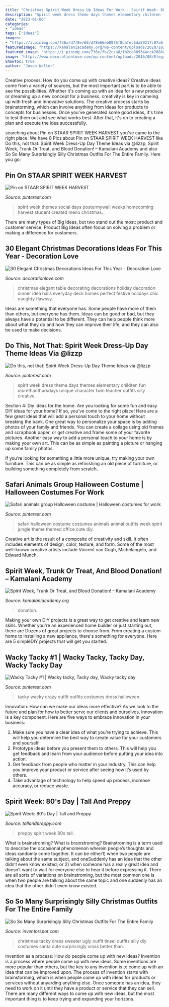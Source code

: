 ```yaml
---
title: "Christmas Spirit Week Dress Up Ideas For Work - Spirit Week: 80&#039;s Day"
description: "Spirit week dress theme days themes elementary children fun morethanthursdays unique character twin teacher outfits silly creative"
date: "2023-01-06"
categories:
- "ideas"
tags: ["ideas"]
images:
- "https://i.pinimg.com/736x/d7/8e/66/d78e66eb09f6f8dafec6da59217c07a6.jpg"
featuredImage: "https://kamalaniacademy.org/wp-content/uploads/2020/10/Copy-of-halloween-flyer-halloween-happy-halloween-1.jpg"
featured_image: "https://i.pinimg.com/736x/fb/2c/a8/fb2ca88934acc42888a53c7148c1fdc4--halloween-ideas.jpg"
image: "https://www.decorationlove.com/wp-content/uploads/2016/08/Elegant-Christmas-Decorating-Idea-Table.jpg"
ShowToc: true
author: "Jovan Walter"
---
```



Creative process: How do you come up with creative ideas?
Creative ideas come from a variety of sources, but the most important part is to be able to see the possibilities. Whether it's coming up with an idea for a new product or dreaming up a new concept for a business, creativity is key in cameing up with fresh and innovative solutions. The creative process starts by brainstorming, which can involve anything from ideas for products to concepts for businesses. Once you've generated some good ideas, it's time to test them out and see what works best. After that, it's on to creating a plan and execute the idea successfully.

	

		
searching about Pin on STAAR SPIRIT WEEK HARVEST you've came to the right place. We have 8 Pics about Pin on STAAR SPIRIT WEEK HARVEST like Do this, not that: Spirit Week Dress-Up Day Theme Ideas via @lizzp, Spirit Week, Trunk Or Treat, and Blood Donation! – Kamalani Academy and also So So Many Surprisingly Silly Christmas Outfits For The Entire Family. Here you go:
		
    
## Pin On STAAR SPIRIT WEEK HARVEST

<img loading=lazy src="https://i.pinimg.com/originals/bd/2f/d5/bd2fd50e00eacc579be775a5421a1fb8.jpg" onerror="this.onerror=null;this.src='https://tse1.mm.bing.net/th?id=OIP.HtEmislQfPLGpbE9kWLwEgAAAA&amp;pid=15.1';" alt="Pin on STAAR SPIRIT WEEK HARVEST">

_Source: pinterest.com_

>spirit week themes social days postermywall weeks homecoming harvest student created menu christmas. 

	

There are many types of Big Ideas, but two stand out the most: product and customer service. Product Big Ideas often focus on solving a problem or making a difference for customers.

    
## 30 Elegant Christmas Decorations Ideas For This Year - Decoration Love

<img loading=lazy src="https://www.decorationlove.com/wp-content/uploads/2016/08/Elegant-Christmas-Decorating-Idea-Table.jpg" onerror="this.onerror=null;this.src='https://tse3.mm.bing.net/th?id=OIP.qKj_pnUNv6_QDPr7rLXQlgHaJQ&amp;pid=15.1';" alt="30 Elegant Christmas Decorations Ideas For This Year - Decoration Love">

_Source: decorationlove.com_

>christmas elegant table decorating decorations holiday decoration dinner idea halls everyday deck homes perfect festive holidays chic naughty flawssy. 

	

Ideas are something that everyone has. Some people have more of them than others, but everyone has them. Ideas can be good or bad, but they always have a potential to be different. They can help people think more about what they do and how they can improve their life, and they can also be used to make decisions.

    
## Do This, Not That: Spirit Week Dress-Up Day Theme Ideas Via @lizzp

<img loading=lazy src="https://i.pinimg.com/736x/d7/8e/66/d78e66eb09f6f8dafec6da59217c07a6.jpg" onerror="this.onerror=null;this.src='https://tse4.mm.bing.net/th?id=OIP.gx49XB-OYZa4fDSjtjorMQHaLq&amp;pid=15.1';" alt="Do this, not that: Spirit Week Dress-Up Day Theme Ideas via @lizzp">

_Source: pinterest.com_

>spirit week dress theme days themes elementary children fun morethanthursdays unique character twin teacher outfits silly creative. 

	

Section 4: Diy ideas for the home.
Are you looking for some fun and easy DIY ideas for your home? If so, you’ve come to the right place! Here are a few great ideas that will add a personal touch to your home without breaking the bank.
One great way to personalize your space is by adding photos of your family and friends. You can create a collage using old frames and scrapbook paper, or get creative and frame some of your favorite pictures. Another easy way to add a personal touch to your home is by making your own art. This can be as simple as painting a picture or hanging up some family photos.

If you’re looking for something a little more unique, try making your own furniture. This can be as simple as refinishing an old piece of furniture, or building something completely from scratch.

    
## Safari Animals Group Halloween Costume | Halloween Costumes For Work

<img loading=lazy src="https://i.pinimg.com/736x/b2/d1/60/b2d160cc08157a9c1ed8c1f7a1b91e0b--group-halloween-costumes-safari-animals.jpg" onerror="this.onerror=null;this.src='https://tse3.mm.bing.net/th?id=OIP.I2kmn7teFndgXs__M0rK7QHaJ3&amp;pid=15.1';" alt="Safari animals group Halloween costume | Halloween costumes for work">

_Source: pinterest.com_

>safari halloween costume costumes animals animal outfits week spirit jungle theme themed office cute diy. 

	

Creative art is the result of a composite of creativity and skill. It often includes elements of design, color, texture, and form. Some of the most well-known creative artists include Vincent van Gogh, Michelangelo, and Edward Munch.

    
## Spirit Week, Trunk Or Treat, And Blood Donation! – Kamalani Academy

<img loading=lazy src="https://kamalaniacademy.org/wp-content/uploads/2020/10/Copy-of-halloween-flyer-halloween-happy-halloween-1.jpg" onerror="this.onerror=null;this.src='https://tse3.mm.bing.net/th?id=OIP.uU4ZPLQGIYC-ybFXbniXoAHaLH&amp;pid=15.1';" alt="Spirit Week, Trunk Or Treat, and Blood Donation! – Kamalani Academy">

_Source: kamalaniacademy.org_

>donation. 

	

Making your own DIY projects is a great way to get creative and learn new skills. Whether you're an experienced home builder or just starting out, there are Dozens of great projects to choose from. From creating a custom home to installing a new appliance, there's something for everyone. Here are 5 simpleDIY projects that will get you started.

    
## Wacky Tacky #1 | Wacky Tacky, Tacky Day, Wacky Tacky Day

<img loading=lazy src="https://i.pinimg.com/736x/fb/2c/a8/fb2ca88934acc42888a53c7148c1fdc4--halloween-ideas.jpg" onerror="this.onerror=null;this.src='https://tse4.mm.bing.net/th?id=OIP.wrK_Rm8JCM5Yo7uiGI3txQHaLS&amp;pid=15.1';" alt="Wacky Tacky #1 | Wacky tacky, Tacky day, Wacky tacky day">

_Source: pinterest.com_

>tacky wacky crazy outfit outfits costumes dress halloween. 

	

Innovation: How can we make our ideas more effective?
As we look to the future and plan for how to better serve our clients and ourselves, innovation is a key component. Here are five ways to embrace innovation in your business: 
1. Make sure you have a clear idea of what you’re trying to achieve. This will help you determine the best way to create value for your customers and yourself. 
2. Prototype ideas before you present them to others. This will help you get feedback and learn from your audience before putting your idea into action. 
3. Get feedback from people who matter in your industry. This can help you improve your product or service after seeing how it’s used by others. 
4. Take advantage of technology to help speed up process, increase accuracy, or reduce waste.

    
## Spirit Week: 80&#039;s Day | Tall And Preppy

<img loading=lazy src="https://3.bp.blogspot.com/-0VEVUnD6ViI/Viazh1Htq1I/AAAAAAAACLU/sLUuPe1iyxY/s1600/IMG_3407.JPG" onerror="this.onerror=null;this.src='https://tse1.mm.bing.net/th?id=OIP.v4OwB9CG-CxhUmM7pVMbOwHaJ4&amp;pid=15.1';" alt="Spirit Week: 80&#039;s Day | Tall and Preppy">

_Source: tallandpreppy.com_

>preppy spirit week 80s tall. 

	

What is brainstroming?
What is brainstroming? Brainstroming is a term used to describe the occasional phenomenon wherein people’s thoughts and ideas randomly come together. It can be either1) when two people are talking about the same subject, and oneSuddenly has an idea that the other didn’t even know existed; or 2) when someone has a really great idea and doesn’t want to wait for everyone else to hear it before expressing it. There are all sorts of variations on brainstroming, but the most common one is when two people are talking about the same topic and one suddenly has an idea that the other didn’t even know existed.

    
## So So Many Surprisingly Silly Christmas Outfits For The Entire Family

<img loading=lazy src="http://inventorspot.com/files/images/Tinsel_Dress.jpg" onerror="this.onerror=null;this.src='https://tse4.mm.bing.net/th?id=OIP.1HWf96dFncTfkEVn349DpgAAAA&amp;pid=15.1';" alt="So So Many Surprisingly Silly Christmas Outfits For The Entire Family">

_Source: inventorspot.com_

>christmas tacky dress sweater ugly outfit tinsel outfits silly diy costumes santa cute surprisingly xmas better than. 

	

Invention as a process: How do people come up with new ideas?
Invention is a process where people come up with new ideas. Some inventions are more popular than others, but the key to any invention is to come up with an idea that can be improved upon. The process of invention starts with brainstorming, which is when people come up with ideas for products or services without anyarding anything else. Once someone has an idea, they need to work on it until they have a product or service that they can sell. There are many different ways to come up with new ideas, but the most important thing is to keep trying and expanding your horizons.

